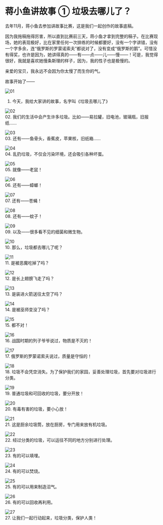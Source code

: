 # 蒋小鱼讲故事 ① 垃圾去哪儿了？

去年11月，蒋小鱼去参加讲故事比赛，这是我们一起创作的故事底稿。

因为我拖稿拖得厉害，所以直到比赛前三天，蒋小鱼才拿到完整的稿子。在比赛现场，她的表现极好，比在家里任何一次排练的时候都要好，没有一个字讲错，没有一个字多余，连“俄罗斯的罗蒙诺索夫”都说对了，没有变成“俄罗斯的鹅”。可惜没有得奖，也许是因为，她讲得真的——有——点——儿——慢——！可是，我觉得很好，我就是喜欢她慢条斯理的样子，因为，我的性子也是极慢的。

亲爱的宝贝，我永远不会因为你太慢了而生你的气。

故事开始了——

![01](./photos/waste-storing/01.png)  
01. 今天，我给大家讲的故事，名字叫《垃圾去哪儿了》

![02](./photos/waste-storing/02.png)  
02. 我们的生活中会产生许多垃圾。比如——易拉罐，旧电池，玻璃瓶，旧报纸……

![03](./photos/waste-storing/03.png)  
03. 还有——鱼骨头，香蕉皮，苹果核，旧纸箱……

![04](./photos/waste-storing/04.png)  
04. 乱扔垃圾，不仅会污染环境，还会吸引各种坏蛋。

![05](./photos/waste-storing/05.png)  
05. 就像——老鼠！

![06](./photos/waste-storing/06.png)  
06. 还有——蟑螂！

![07](./photos/waste-storing/07.png)  
07. 还有——苍蝇！

![08](./photos/waste-storing/08.png)  
08. 还有——蚊子！

![09](./photos/waste-storing/09.png)  
09. 以及——很多看不见的细菌和微生物。

![10](./photos/waste-storing/10.png)  
10. 那么，垃圾都去哪儿了呢？

![11](./photos/waste-storing/11.png)  
11. 是被恶魔吃掉了吗？

![12](./photos/waste-storing/12.png)  
12. 是长上翅膀飞走了吗？

![13](./photos/waste-storing/13.png)  
13. 是装进火箭送往太空了吗？

![14](./photos/waste-storing/14.png)  
14. 是被巫师变没了吗？

![15](./photos/waste-storing/15.png)  
15. 都不对！

![16](./photos/waste-storing/16.png)  
16. 战国时期的列子爷爷说过，物质是不灭的！

![17](./photos/waste-storing/17.png)  
17. 俄罗斯的罗蒙诺索夫说过，质量是守恒的！

![18](./photos/waste-storing/18.png)  
18. 垃圾不会凭空消失。为了保护我们的家园，妥善处理垃圾，首先要对垃圾进行分类。

![19](./photos/waste-storing/19.png)  
19. 普通垃圾和可回收的垃圾，要分开放！

![20](./photos/waste-storing/20.png)  
20. 有毒有害的垃圾，要小心放！

![21](./photos/waste-storing/21.png)  
21. 这是厨余垃圾筒，放在厨房，专门用来放有机垃圾。

![22](./photos/waste-storing/22.png)  
22. 经过分类的垃圾，可以运往不同的地方分别进行处理。

![23](./photos/waste-storing/23.png)  
23. 有的可以填埋。

![24](./photos/waste-storing/24.png)  
24. 有的可以焚烧。

![25](./photos/waste-storing/25.png)  
25. 有的可以用来制造沼气。

![26](./photos/waste-storing/26.png)  
26. 有的可以回收再利用。

![27](./photos/waste-storing/27.png)  
27. 让我们一起行动起来，垃圾分类，保护人类！
